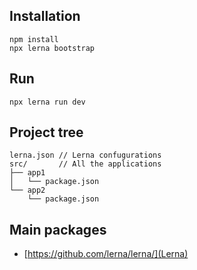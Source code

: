 ## Installation

```
npm install
npx lerna bootstrap
```

## Run

`npx lerna run dev`

## Project tree

```
lerna.json // Lerna confugurations
src/       // All the applications
├── app1
│   └── package.json
└── app2
    └── package.json
```

## Main packages

- [https://github.com/lerna/lerna/](Lerna)